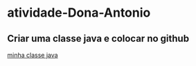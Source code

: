 # atividade-Dona-Antonio

## Criar uma classe java e colocar no github

[minha classe java](/atend/src/main/java/atend/)
